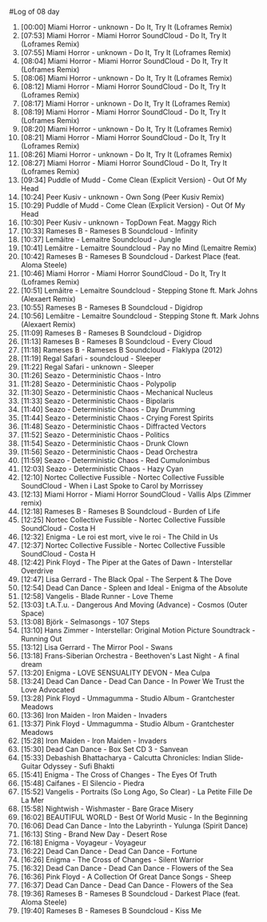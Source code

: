 #Log of 08 day

1. [00:00] Miami Horror - unknown - Do It, Try It (Loframes Remix)
1. [07:53] Miami Horror - Miami Horror SoundCloud - Do It, Try It (Loframes Remix)
1. [07:55] Miami Horror - unknown - Do It, Try It (Loframes Remix)
1. [08:04] Miami Horror - Miami Horror SoundCloud - Do It, Try It (Loframes Remix)
1. [08:06] Miami Horror - unknown - Do It, Try It (Loframes Remix)
1. [08:12] Miami Horror - Miami Horror SoundCloud - Do It, Try It (Loframes Remix)
1. [08:17] Miami Horror - unknown - Do It, Try It (Loframes Remix)
1. [08:19] Miami Horror - Miami Horror SoundCloud - Do It, Try It (Loframes Remix)
1. [08:20] Miami Horror - unknown - Do It, Try It (Loframes Remix)
1. [08:21] Miami Horror - Miami Horror SoundCloud - Do It, Try It (Loframes Remix)
1. [08:26] Miami Horror - unknown - Do It, Try It (Loframes Remix)
1. [08:27] Miami Horror - Miami Horror SoundCloud - Do It, Try It (Loframes Remix)
1. [09:34] Puddle of Mudd - Come Clean (Explicit Version) - Out Of My Head
1. [10:24] Peer Kusiv - unknown - Own Song (Peer Kusiv Remix)
1. [10:29] Puddle of Mudd - Come Clean (Explicit Version) - Out Of My Head
1. [10:30] Peer Kusiv - unknown - TopDown Feat. Maggy Rich
1. [10:33] Rameses B - Rameses B Soundcloud - Infinity
1. [10:37] Lemâitre - Lemaitre Soundcloud - Jungle
1. [10:41] Lemâitre - Lemaitre Soundcloud - Pay no Mind (Lemaitre Remix)
1. [10:42] Rameses B - Rameses B Soundcloud - Darkest Place (feat. Aloma Steele)
1. [10:46] Miami Horror - Miami Horror SoundCloud - Do It, Try It (Loframes Remix)
1. [10:51] Lemâitre - Lemaitre Soundcloud - Stepping Stone ft. Mark Johns (Alexaert Remix)
1. [10:55] Rameses B - Rameses B Soundcloud - Digidrop
1. [10:56] Lemâitre - Lemaitre Soundcloud - Stepping Stone ft. Mark Johns (Alexaert Remix)
1. [11:09] Rameses B - Rameses B Soundcloud - Digidrop
1. [11:13] Rameses B - Rameses B Soundcloud - Every Cloud
1. [11:18] Rameses B - Rameses B Soundcloud - Flaklypa (2012)
1. [11:19] Regal Safari - soundcloud - Sleeper
1. [11:22] Regal Safari - unknown - Sleeper
1. [11:26] Seazo - Deterministic Chaos - Intro
1. [11:28] Seazo - Deterministic Chaos - Polypolip
1. [11:30] Seazo - Deterministic Chaos - Mechanical Nucleus
1. [11:33] Seazo - Deterministic Chaos - Bipolaris
1. [11:40] Seazo - Deterministic Chaos - Day Drumming
1. [11:44] Seazo - Deterministic Chaos - Crying Forest Spirits
1. [11:48] Seazo - Deterministic Chaos - Diffracted Vectors
1. [11:52] Seazo - Deterministic Chaos - Politics
1. [11:54] Seazo - Deterministic Chaos - Drunk Clown
1. [11:56] Seazo - Deterministic Chaos - Dead Orchestra
1. [11:59] Seazo - Deterministic Chaos - Red Cumulonimbus
1. [12:03] Seazo - Deterministic Chaos - Hazy Cyan
1. [12:10] Nortec Collective Fussible - Nortec Collective Fussible SoundCloud - When i Last Spoke to Carol by Morrissey
1. [12:13] Miami Horror - Miami Horror SoundCloud - Vallis Alps (Zimmer remix)
1. [12:18] Rameses B - Rameses B Soundcloud - Burden of Life
1. [12:25] Nortec Collective Fussible - Nortec Collective Fussible SoundCloud - Costa H
1. [12:32] Enigma - Le roi est mort, vive le roi - The Child in Us
1. [12:37] Nortec Collective Fussible - Nortec Collective Fussible SoundCloud - Costa H
1. [12:42] Pink Floyd - The Piper at the Gates of Dawn - Interstellar Overdrive
1. [12:47] Lisa Gerrard - The Black Opal - The Serpent & The Dove
1. [12:54] Dead Can Dance - Spleen and Ideal - Enigma of the Absolute
1. [12:58] Vangelis - Blade Runner - Love Theme
1. [13:03] t.A.T.u. - Dangerous And Moving (Advance) - Cosmos (Outer Space)
1. [13:08] Björk - Selmasongs - 107 Steps
1. [13:10] Hans Zimmer - Interstellar: Original Motion Picture Soundtrack - Running Out
1. [13:12] Lisa Gerrard - The Mirror Pool - Swans
1. [13:18] Frans-Siberian Orchestra - Beethoven's Last Night - A final dream
1. [13:20] Enigma - LOVE SENSUALITY DEVON - Mea Culpa
1. [13:24] Dead Can Dance - Dead Can Dance - In Power We Trust the Love Advocated
1. [13:28] Pink Floyd - Ummagumma - Studio Album - Grantchester Meadows
1. [13:36] Iron Maiden - Iron Maiden - Invaders
1. [13:37] Pink Floyd - Ummagumma - Studio Album - Grantchester Meadows
1. [15:28] Iron Maiden - Iron Maiden - Invaders
1. [15:30] Dead Can Dance - Box Set CD 3 - Sanvean
1. [15:33] Debashish Bhattacharya - Calcutta Chronicles: Indian Slide-Guitar Odyssey - Sufi Bhakti
1. [15:41] Enigma - The Cross of Changes - The Eyes Of Truth
1. [15:48] Caifanes - El Silencio - Piedra
1. [15:52] Vangelis - Portraits (So Long Ago, So Clear) - La Petite Fille De La Mer
1. [15:58] Nightwish - Wishmaster - Bare Grace Misery
1. [16:02] BEAUTIFUL WORLD - Best Of World Music - In the Beginning
1. [16:06] Dead Can Dance - Into the Labyrinth - Yulunga (Spirit Dance)
1. [16:13] Sting - Brand New Day - Desert Rose
1. [16:18] Enigma - Voyageur - Voyageur
1. [16:22] Dead Can Dance - Dead Can Dance - Fortune
1. [16:26] Enigma - The Cross of Changes - Silent Warrior
1. [16:32] Dead Can Dance - Dead Can Dance - Flowers of the Sea
1. [16:36] Pink Floyd - A Collection Of Great Dance Songs - Sheep
1. [16:37] Dead Can Dance - Dead Can Dance - Flowers of the Sea
1. [19:36] Rameses B - Rameses B Soundcloud - Darkest Place (feat. Aloma Steele)
1. [19:40] Rameses B - Rameses B Soundcloud - Kiss Me
